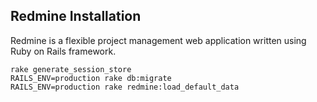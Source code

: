 Redmine Installation
-----------

Redmine is a flexible project management web application written using Ruby on Rails framework.

    rake generate_session_store
    RAILS_ENV=production rake db:migrate
    RAILS_ENV=production rake redmine:load_default_data
